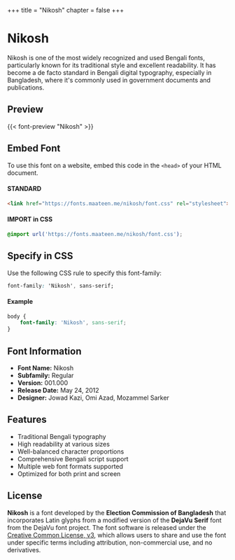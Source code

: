 +++
title = "Nikosh"
chapter = false
+++

# Nikosh

Nikosh is one of the most widely recognized and used Bengali fonts, particularly known for its traditional style and excellent readability. It has become a de facto standard in Bengali digital typography, especially in Bangladesh, where it's commonly used in government documents and publications.

## Preview

{{< font-preview "Nikosh" >}}

## Embed Font

To use this font on a website, embed this code in the `<head>` of your HTML document.

#### STANDARD

```html
<link href="https://fonts.maateen.me/nikosh/font.css" rel="stylesheet">
```

#### IMPORT in CSS

```css
@import url('https://fonts.maateen.me/nikosh/font.css');
```

## Specify in CSS

Use the following CSS rule to specify this font-family:

```css
font-family: 'Nikosh', sans-serif;
```

#### Example

```css
body {
    font-family: 'Nikosh', sans-serif;
}
```

## Font Information

- **Font Name:** Nikosh
- **Subfamily:** Regular
- **Version:** 001.000
- **Release Date:** May 24, 2012
- **Designer:** Jowad Kazi, Omi Azad, Mozammel Sarker

## Features

- Traditional Bengali typography
- High readability at various sizes
- Well-balanced character proportions
- Comprehensive Bengali script support
- Multiple web font formats supported
- Optimized for both print and screen

## License

**Nikosh** is a font developed by the **Election Commission of Bangladesh** that incorporates Latin glyphs from a modified version of the **DejaVu Serif** font from the DejaVu font project. The font software is released under the [Creative Common License, v3](http://creativecommons.org/licenses/by-nc-nd/3.0), which allows users to share and use the font under specific terms including attribution, non-commercial use, and no derivatives.
